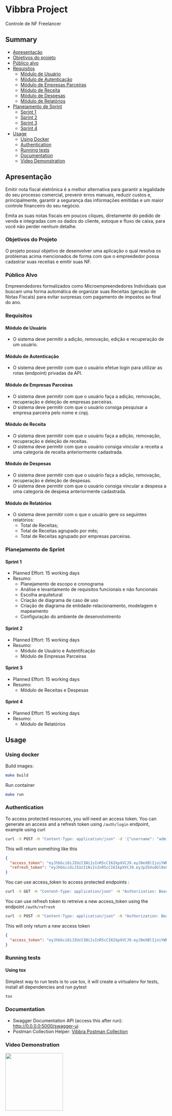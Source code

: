 # Vibbra Project

Controle de NF Freelancer

## Summary

* [Apresentação](#apresentação)
* [Objetivos do projeto](#Objetivos-do-Projeto)
* [Público alvo](#Público-Alvo)
* [Requisitos](#Requisitos)
  * [Módulo de Usuário](#Módulo-de-Usuário)
  * [Módulo de Autenticação](#Módulo-de-Autenticação)
  * [Módulo de Empresas Parceiras](#Módulo-de-Empresas-Parceiras)
  * [Módulo de Receita](#Módulo-de-Receita)
  * [Módulo de Despesas](#Módulo-de-Despesas)
  * [Módulo de Relatórios](#Módulo-de-Relatórios)
* [Planejamento de Sprint](#Planejamento-de-Sprint)
  * [Sprint 1](#Sprint-1)
  * [Sprint 2](#Sprint-2)
  * [Sprint 3](#Sprint-3)
  * [Sprint 4](#Sprint-4)
* [Usage](#Usage)
  * [Using Docker](#using-docker)
  * [Authentication](#Authentication)
  * [Running tests](#running-tests)
  * [Documentation](#documentation)
  * [Video Demonstration](#video-demonstration)

## Apresentação

Emitir nota fiscal eletrônica é a melhor alternativa para garantir a legalidade do seu processo comercial, prevenir erros manuais, reduzir custos e, principalmente, garantir a segurança das informaçōes emitidas e um maior controle financeiro do seu negócio.

Emita as suas notas fiscais em poucos cliques, diretamente do pedido de venda e integradas com os dados do cliente, estoque e fluxo de caixa, para você não perder nenhum detalhe.

### Objetivos do Projeto

O projeto possui objetivo de desenvolver uma aplicação o qual resolva os problemas acima mencionados de forma com que o empreededor possa cadastrar suas receitas e emitir suas NF.

### Público Alvo

Empreendedores formalizados como Microempreendedores Individuais que buscam uma forma automática de organizar suas Receitas (geração de Notas Fiscais) para evitar surpresas com pagamento de impostos ao final do ano.

### Requisitos

#### Módulo de Usuário

- O sistema deve permitir a adição, removação, edição e recuperação de um usuário.

#### Módulo de Autenticação

- O sistema deve permitir com que o usuário efetue login para utilizar as rotas (endpoint) privadas da API.

#### Módulo de Empresas Parceiras

- O sistema deve permitir com que o usuário faça a adição, removação, recuperação e deleção de empresas parceiras.
- O sistema deve permitir com que o usuário consiga pesquisar a empresa parceira pelo nome e cnpj.

#### Módulo de Receita

- O sistema deve permitir com que o usuário faça a adição, removação, recuperação e deleção de receitas.
- O sistema deve permitir com que o usuário consiga vincular a receita a uma categoria de receita anteriormente cadastrada.

#### Módulo de Despesas

- O sistema deve permitir com que o usuário faça a adição, removação, recuperação e deleção de despesas.
- O sistema deve permitir com que o usuário consiga vincular a despesa a uma categoria de despesa anteriormente cadastrada. 

#### Módulo de Relatórios

- O sistema deve permitir com o que o usuário gere os seguintes relatórios:
  - Total de Receitas;
  - Total de Receitas agrupado por mês;
  - Total de Receitas agrupado por empresas parceiras.

### Planejamento de Sprint

#### Sprint 1
- Planned Effort: 15 working days
- Resumo:
  - Planejamento de escopo e cronograma 
  - Análise e levantamento de requisitos funcionais e não funcionais
  - Escolha arquitetural
  - Criação de diagrama de caso de uso
  - Criação de diagrama de entidade-relacionamento, modelagem e mapeamento
  - Configuração do ambiente de desenvolvimento

#### Sprint 2
- Planned Effort: 15 working days
- Resumo:
  - Módulo de Usuário e Autentifcação
  - Módulo de Empresas Parceiras

#### Sprint 3
- Planned Effort: 15 working days
- Resumo:
  - Módulo de Receitas e Despesas

#### Sprint 4
- Planned Effort: 15 working days
- Resumo:
  - Módulo de Relatórios
 
## Usage

### Using docker

Build images:

```bash
make build
```

Run container

```bash
make run
```

### Authentication

To access protected resources, you will need an access token. You can generate an access and a refresh token using `/auth/login` endpoint, example using curl

```bash
curl -X POST -H "Content-Type: application/json" -d '{"username": "admin", "password": "admin"}' http://localhost:5000/auth/login
```

This will return something like this

```json
{
  "access_token": "eyJhbGciOiJIUzI1NiIsInR5cCI6IkpXVCJ9.eyJ0eXBlIjoiYWNjZXNzIiwiaWRlbnRpdHkiOjEsImlhdCI6MTUxMDAwMDQ0MSwiZnJlc2giOmZhbHNlLCJqdGkiOiI2OTg0MjZiYi00ZjJjLTQ5MWItYjE5YS0zZTEzYjU3MzFhMTYiLCJuYmYiOjE1MTAwMDA0NDEsImV4cCI6MTUxMDAwMTM0MX0.P-USaEIs35CSVKyEow5UeXWzTQTrrPS_YjVsltqi7N4", 
  "refresh_token": "eyJhbGciOiJIUzI1NiIsInR5cCI6IkpXVCJ9.eyJpZGVudGl0eSI6MSwiaWF0IjoxNTEwMDAwNDQxLCJ0eXBlIjoicmVmcmVzaCIsImp0aSI6IjRmMjgxOTQxLTlmMWYtNGNiNi05YmI1LWI1ZjZhMjRjMmU0ZSIsIm5iZiI6MTUxMDAwMDQ0MSwiZXhwIjoxNTEyNTkyNDQxfQ.SJPsFPgWpZqZpHTc4L5lG_4aEKXVVpLLSW1LO7g4iU0"
}
```
You can use access_token to access protected endpoints :

```bash
curl -X GET -H "Content-Type: application/json" -H "Authorization: Bearer eyJhbGciOiJIUzI1NiIsInR5cCI6IkpXVCJ9.eyJ0eXBlIjoiYWNjZXNzIiwiaWRlbnRpdHkiOjEsImlhdCI6MTUxMDAwMDQ0MSwiZnJlc2giOmZhbHNlLCJqdGkiOiI2OTg0MjZiYi00ZjJjLTQ5MWItYjE5YS0zZTEzYjU3MzFhMTYiLCJuYmYiOjE1MTAwMDA0NDEsImV4cCI6MTUxMDAwMTM0MX0.P-USaEIs35CSVKyEow5UeXWzTQTrrPS_YjVsltqi7N4" http://127.0.0.1:5000/api/v1/users
```

You can use refresh token to retreive a new access_token using the endpoint `/auth/refresh`


```bash
curl -X POST -H "Content-Type: application/json" -H "Authorization: Bearer eyJhbGciOiJIUzI1NiIsInR5cCI6IkpXVCJ9.eyJpZGVudGl0eSI6MSwiaWF0IjoxNTEwMDAwNDQxLCJ0eXBlIjoicmVmcmVzaCIsImp0aSI6IjRmMjgxOTQxLTlmMWYtNGNiNi05YmI1LWI1ZjZhMjRjMmU0ZSIsIm5iZiI6MTUxMDAwMDQ0MSwiZXhwIjoxNTEyNTkyNDQxfQ.SJPsFPgWpZqZpHTc4L5lG_4aEKXVVpLLSW1LO7g4iU0" http://127.0.0.1:5000/auth/refresh
```

This will only return a new access token

```json
{
  "access_token": "eyJhbGciOiJIUzI1NiIsInR5cCI6IkpXVCJ9.eyJ0eXBlIjoiYWNjZXNzIiwiaWRlbnRpdHkiOjEsImlhdCI6MTUxMDAwMDYxOCwiZnJlc2giOmZhbHNlLCJqdGkiOiIzODcxMzg4Ni0zNGJjLTRhOWQtYmFlYS04MmZiNmQwZjEyNjAiLCJuYmYiOjE1MTAwMDA2MTgsImV4cCI6MTUxMDAwMTUxOH0.cHuNf-GxVFJnUZ_k9ycoMMb-zvZ10Y4qbrW8WkXdlpw"
}
```

### Running tests

#### Using tox

Simplest way to run tests is to use tox, it will create a virtualenv for tests, install all dependencies and run pytest

```bash
tox
```

### Documentation

* Swagger Documentation API (access this after run): http://0.0.0.0:5000/swagger-ui
* Postman Collection Helper: [Vibbra Postman Collection](postman/Vibbra.postman_collection.json)

### Video Demonstration

<a href="https://youtu.be/FizsRWTfjdk" target="_blank"><img src="https://www.nicepng.com/png/full/213-2131375_watch-now-button-png-food-waste-only-sign.png" width="180"></a>